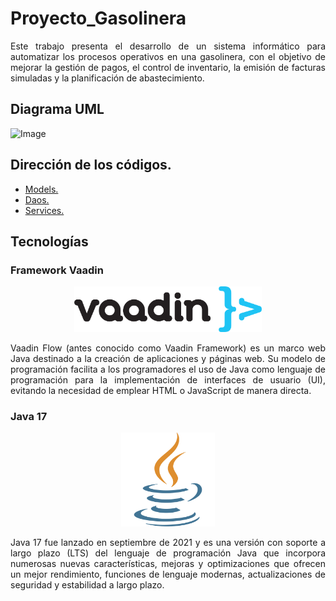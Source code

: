 # Proyecto_Gasolinera
<p align="justify">
Este trabajo presenta el desarrollo de un sistema informático para automatizar los procesos operativos en una gasolinera, con el objetivo de mejorar la gestión de pagos, el control de inventario, la emisión de facturas simuladas y la planificación de abastecimiento. 
</p>

## Diagrama UML
![Image](https://github.com/user-attachments/assets/16d25f85-62aa-45d9-ac6e-7ed5e801c51a)

## Dirección de los códigos.
- [Models.](https://github.com/vivinaCordova/Proyecto_Gasolinera/tree/main/unl-gasolinera/src/main/java/org/unl/gasolinera/base/models)
- [Daos.](https://github.com/vivinaCordova/Proyecto_Gasolinera/tree/main/unl-gasolinera/src/main/java/org/unl/gasolinera/base/controller/dao/dao_models)
- [Services.](https://github.com/vivinaCordova/Proyecto_Gasolinera/tree/main/unl-gasolinera/src/main/java/org/unl/gasolinera/base/controller/service)

## Tecnologías
### Framework Vaadin
<div align="center">
  <img src="image-1.png" alt="alt text" width="300">
</div>
<p align="justify">
Vaadin Flow (antes conocido como Vaadin Framework) es un marco web Java destinado a la creación de aplicaciones y páginas web.  Su modelo de programación facilita a los programadores el uso de Java como lenguaje de programación para la implementación de interfaces de usuario (UI), evitando la necesidad de emplear HTML o JavaScript de manera directa.
</p>

### Java 17
<div align="center">
  <img src="java.png" alt="alt text" width="150">
</div>

<p align="justify">
Java 17 fue lanzado en septiembre de 2021 y es una versión con soporte a largo plazo (LTS) del lenguaje de programación Java que incorpora numerosas nuevas características, mejoras y optimizaciones que ofrecen un mejor rendimiento, funciones de lenguaje modernas, actualizaciones de seguridad y estabilidad a largo plazo.
</p>


